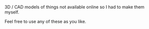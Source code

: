 3D / CAD models of things not available online so I had to make them myself.

Feel free to use any of these as you like.

